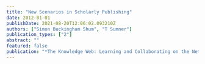 ```yaml
---
title: "New Scenarios in Scholarly Publishing"
date: 2012-01-01
publishDate: 2021-08-20T12:06:02.093210Z
authors: ["Simon Buckingham Shum", "T Sumner"]
publication_types: ["2"]
abstract: ""
featured: false
publication: "*The Knowledge Web: Learning and Collaborating on the Net*"
---
```


